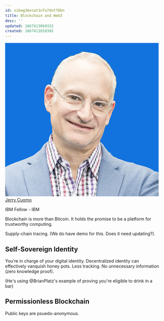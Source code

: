 ```yaml
---
id: xibwg3mxcwt1nfu7dnt76bn
title: Blockchain and Web3
desc: ''
updated: 1667413069332
created: 1667411018385
---
```


![Jerry Cuomo](images/e8a740854f3c8f68e1db2dbe605bf58633f88d4a57cfdf2be333bf31a3f9404d.png)  
[Jerry Cuomo](https://twitter.com/JerryCuomo)

IBM Fellow -
IBM

Blockchain is more than Bitcoin.
It holds the promise to be a platform for trustworthy computing.

Supply-chain tracing. (We do have demo for this. Does it need updating?).

## Self-Sovereign Identity

You're in charge of your digital identity.
Decentralized identity can effectively vanquish honey pots.
Less tracking.
No unnecessary information (zero knowledge proof).

(He's using @BrianPlatz's example of proving you're eligible to drink in a bar)

## Permissionless Blockchain

Public keys are psuedo-anonymous.
